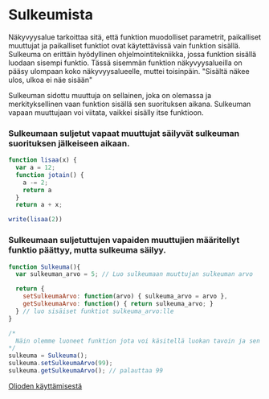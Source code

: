
Sulkeumista
===========

Näkyvyysalue tarkoittaa sitä, että funktion muodolliset parametrit, paikalliset muuttujat ja paikalliset funktiot ovat käytettävissä vain funktion sisällä.
Sulkeuma on erittäin hyödyllinen ohjelmointitekniikka, jossa funktion sisällä luodaan sisempi funktio. Tässä sisemmän funktion näkyvyysalueilla on pääsy ulompaan koko näkyvyysalueelle, muttei toisinpäin. "Sisältä näkee ulos, ulkoa ei näe sisään"

Sulkeuman sidottu muuttuja on sellainen, joka on olemassa ja merkityksellinen vaan funktion sisällä sen suorituksen aikana.
Sulkeuman vapaan muuttujaan voi viitata, vaikkei sisälly itse funktioon.

### Sulkeumaan suljetut vapaat muuttujat säilyvät sulkeuman suorituksen jälkeiseen aikaan.

```javascript
function lisaa(x) {
  var a = 12;
  function jotain() {
    a -= 2;
    return a
  }
  return a + x;

write(lisaa(2))
```



### Sulkeumaan suljetuttujen vapaiden muuttujien määritellyt funktio päättyy, mutta sulkeuma säilyy.

```javascript
function Sulkeuma(){
  var sulkeuman_arvo = 5; // Luo sulkeumaan muuttujan sulkeuman arvo

  return {
    setSulkeumaArvo: function(arvo) { sulkeuma_arvo = arvo },
    getSulkeumaArvo: function() { return sulkeuma_arvo; }
  } // luo sisäiset funktiot sulkeuma_arvo:lle
}

/*
  Näin olemme luoneet funktion jota voi käsitellä luokan tavoin ja sen tiedot säilyvät, vaikka sen suoritus olisikin loppunut.
*/
sulkeuma = Sulkeuma();
sulkeuma.setSulkeumaArvo(99);
sulkeuma.getSulkeumaArvo(); // palauttaa 99
```


[Olioden käyttämisestä](olioista.md)
